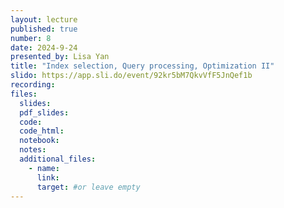 ```yaml
---
layout: lecture
published: true
number: 8
date: 2024-9-24
presented_by: Lisa Yan
title: "Index selection, Query processing, Optimization II"
slido: https://app.sli.do/event/92kr5bM7QkvVfF5JnQef1b
recording:
files:
  slides:
  pdf_slides:
  code:
  code_html:
  notebook:
  notes:
  additional_files:
    - name:
      link:
      target: #or leave empty
---
```

